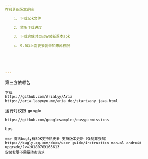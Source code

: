 ```yaml
---
在线更新版本逻辑
    
    1. 下载apk文件  
    
    2. 监听下载进度
    
    3. 下载完成时自动安装新版本apk
    
    4. 9.0以上需要安装未知来源权限 
   
    
    
    
    
---
```

第三方依赖包
   
    下载
    https://github.com/AriaLyy/Aria
    https://aria.laoyuyu.me/aria_doc/start/any_java.html
运行时权限 google 
   
    https://github.com/googlesamples/easypermissions
tips 
   
    ==> 腾讯bugly有SDK支持热更新 支持版本更新（强制非强制） 
    https://bugly.qq.com/docs/user-guide/instruction-manual-android-upgrade/?v=20180709165613
    安装权限不需要动态请求
    
   